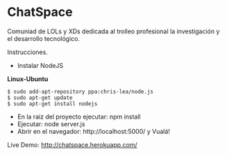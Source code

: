 ChatSpace
=========

Comuniad de LOLs y XDs dedicada al trolleo profesional la investigación y el desarrollo tecnológico.

Instrucciones.

- Instalar NodeJS

<b>Linux-Ubuntu</b>
```
$ sudo add-apt-repository ppa:chris-lea/node.js
$ sudo apt-get update
$ sudo apt-get install nodejs
```
- En la raiz del proyecto ejecutar: npm install
- Ejecutar: node server.js
- Abrir en el navegador: http://localhost:5000/ y Vualá!

Live Demo: http://chatspace.herokuapp.com/
